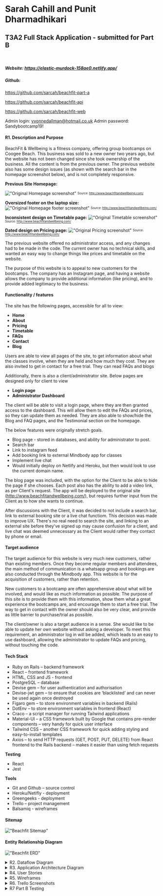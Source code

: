 # Sarah Cahill and Punit Dharmadhikari
## T3A2 Full Stack Application - submitted for Part B

<br>

##### Website: https://elastic-murdock-158ae0.netlify.app/

##### Github: 
https://github.com/sarcah/beachfit-part-a 

https://github.com/sarcah/beachfit-api

https://github.com/sarcah/beachfit-web

Admin login: yvonnedallman@hotmail.co.uk
Admin password: Sandybootcamp19!

#### R1. Description and Purpose
BeachFit & Wellbeing is a fitness company, offering group bootcamps on Coogee Beach. This business was sold to a new owner two years ago, but the website has not been changed since she took ownership of the business. All the content is from the previous owner. The previous website also has some design issues (as shown with the search bar in the homepage screenshot below), and is not completely responsive. 

**Previous Site Homepage:**

!["Original Homepage screenshot"](/docs/Original_home.png)
<sub><sup>Source: http://www.beachfitandwellbeing.com/</sup></sub>

**Oversized footer on the laptop size:**
!["Original Homepage footer screenshot"](/docs/Original_footer.png)
<sub><sup>Source: http://www.beachfitandwellbeing.com/</sup></sub>

**Inconsistent design on Timetable page:**
!["Original Timetable screenshot"](/docs/Original_timetable.png)
<sub><sup>Source: http://www.beachfitandwellbeing.com/</sup></sub>

**Dated design on Pricing page:**
!["Original Pricing screenshot"](/docs/Original_pricing.png)
<sub><sup>Source: http://www.beachfitandwellbeing.com/</sup></sub>

The previous website offered no administrator access, and any changes had to be made in the code. The current owner has no technical skills, and wanted an easy way to change things like prices and timetable on the website.

The purpose of this website is to appeal to new customers for the bootcamps. The company has an Instagram page, and having a website allows the company to provide additional information (like pricing), and to provide added legitimacy to the business.


#### Functionality / features
The site has the following pages, accessible for all to view:
- **Home**
- **About**
- **Pricing**
- **Timetable**
- **FAQs**
- **Contact**
- **Blog**

Users are able to view all pages of the site, to get information about what the classes involve, when they are held and how much they cost. They are also invited to get in contact for a free trial. They can read FAQs and blogs

Additionally, there is also a client/administrator site. Below pages are designed only for client to view
- **Login page**
- **Administrator Dashboard**

The client will be able to visit a login page, where they are then granted access to the dashboard. This will allow them to edit the FAQs and prices, so they can update them as needed. They are also able to show/hide the Blog and FAQ pages, and the Testimonial section on the homepage. 

The below features were originally stretch goals. 
- Blog page - stored in databases, and ability for administrator to post.
- Search bar
- Link to instagram feed
- Add booking link to external Mindbody app for classes
- Implement live chat
- Would initially deploy on Netlify and Heroku, but then would look to use the current domain name.

The blog page was included, with the option for the Client to be able to hide the page if she chooses. Each post also has the ability to add a video link, as per Client's request. The app will be deployed to the original site (http://www.beachfitandwellbeing.com/), but requires further input from the Client as to how she wants to continue.

After discussions with the Client, it was decided to not include a search bar, link to external booking site or a live chat functiom. This decision was made to improve UX. There's no real need to search the site, and linking to an external site before they've signed up may cause confusion for a client, and live chat was deemed unnecessary as the Client would rather they contact by phone or email.

#### Target audience
The target audience for this website is very much new customers, rather than existing members. Once they become regular members and attendees, the main method of communication is a whatsapp group and bookings are also conducted through the Mindbody app. This website is for the acquisition of customers, rather than retention. 

New customers to a bootcamp are often apprehensive about what will be involved, and would like as much information as possible. The purpose of this site is to provide them with this information, show them what a great experience the bootcamps are, and encourage them to start a free trial. The way to get in contact with the owner should also be very clear, and provide as little barrier to purchase/trial as possible.  

The client/owner is also a target audience in a sense. She would like to be able to update her own website without asking a developer. To meet this requirement, an administrator log in will be added, which leads to an easy to use dashboard, allowing the administrator to update FAQs and pricing, without touching the code. 


#### Tech Stack

- Ruby on Rails – backend framework
- React – frontend framework
- HTML, CSS and JS - frontend
- PostgreSQL – database
- Devise gem – for user authentication and authorisation
- Devise-jwt gem – to ensure that cookies are ‘blacklisted’ and can never be used again once destroyed
- Figaro gem – to store environment variables in backend (Rails)
- DotEnv – to store environment variables in frontend (React)
- Craco – a script manager for running Tailwind applications
- Material-UI – a CSS framework built by Google that contains pre-render components – very handy for quick user interface
- Tailwind CSS – another CSS framework for quick adding styling and easy-to-install templates
- Axios – to send HTTP requests (GET, POST, PUT, DELETE) from React frontend to the Rails backend – makes it easier than using fetch requests

**Testing**
- React
- Jest
  
**Tools**
- Git and Github – source control
- Heroku/Netifly - deployment
- Greengeeks - deployment
- Trello – project management 
- Balsamiq - wireframes


#### Sitemap
!["Beachfit Sitemap"](/docs/sitemap.png)


#### Entity Relationship Diagram

!["Beachfit ERD"](/docs/Beachfit-ERD.png)

<details>
<summary> R2. Dataflow Diagram </summary>

!["Beachfit Dataflow Diagram"](/docs/DFD.png)
</details>


<details>
<summary> R3. Application Architecture Diagram </summary>

!["Beachfit Application Architecture Diagram"](/docs/AAD.png) 
</details>

<details>
<summary> R4. User Stories </summary>

**Client**

- As a client, I want to be able to log in to the site and see a dashboard, that is secure and easy to use. 
- As a client, I want to be able to add/edit/delete FAQs from the site through the administrator dashboard.
- As a client, I want to be able to add/edit/delete the pricing and membership options from the site through the administrator dashboard.
- As a client, I want to be able to add/edit/delete Blog posts from the site.
- As a client, I want potential customers to find it easy to get in contact to set up a free trial, and encourage them to do so.
- As a client, I want potential customers to have a seamless user experience. 
- As a client, I want to utilise the existing web page (http://www.beachfitandwellbeing.com/)

**Potential Customer**

- As a user, I want to easily interact with the website, and find the information I need.
- As a user, I want to get an accurate idea of what the bootcamp sessions are like before attending. 
- As a user, I want the frequently asked questions to be easily accessible and to cover topics I am interested in.
- As a user, I want to have clear information regarding pricing that I can access upfront.
- As a user, I want multiple options to contact (phone, email, Instagram account). 
- As a user, I want the first search result to appear on google when I search ‘beachfit’ (this happens when the existing website address is used without additional investment in SEO).
</details> 

<details>
<summary> R5. Wireframes </summary>

Some wireframe pages went through multiple versions after discussions with the Client (some iterations can be seen in Part A documentation). Below are final versions.

!["Wireframes"](/docs/wireframes2.png)
</details>

<details>
<summary> R6. Trello Screenshots </summary>
Trello was used as a management tool for the project. Different cards were created for each rubric to ensure requirements were met, and assigned to each team member (or both). Comments used to add to each card to ensure all team members were across what had been done and what still needed to be done. A separate Part A Completed column was create for easier managability.

https://trello.com/b/QOcKR4Y2/rails-react-app 
<details>
<summary> Part A </summary>

Day 1:
!["Trello 10 July"](/docs/Trello_Screenshots/Trello_100721.png)

Day 2:
!["Trello 11 July"](/docs/Trello_Screenshots/Trello_110721.png)

Day 3:
!["Trello 12 July"](/docs/Trello_Screenshots/Trello_120721.png)

Day 4:
!["Trello 13 July"](/docs/Trello_Screenshots/Trello_130721.png)

Day 5:
!["Trello 14 July"](/docs/Trello_Screenshots/Trello_140721.png)

Day 6:
!["Trello 15 July"](/docs/Trello_Screenshots/Trello_150721.png)

Day 7:
!["Trello 16 July"](/docs/Trello_Screenshots/Trello_160721.png)

</details>
<details>
<summary> Part B </summary>

Day 1:
!["Trello Day 1"](/docs/Trello_Screenshots/Trello_200721.png)

Day 2:
!["Trello Day 2"](/docs/Trello_Screenshots/Trello_210721.png)

Day 3:
!["Trello Day 3"](/docs/Trello_Screenshots/Trello_220721.png)

Day 4:
!["Trello Day 4"](/docs/Trello_Screenshots/Trello_250721.png)

Day 5:
!["Trello Day 5"](/docs/Trello_Screenshots/Trello_260721.png)

Day 6:
!["Trello Day 6"](/docs/Trello_Screenshots/Trello_2607212.png)

Day 7:
!["Trello Day 7"](/docs/Trello_Screenshots/Trello_270721.png)


</details>
</details>
<details>
<summary> R7 Part B Testing </summary>

Testing was done within a formal testing framework using Jest and React. User testing was also done in the development and production, with the opportunity for the Client to test as well.

| TESTING                     |                                |                                                                                                                                            |                     |                    |                                                                  |              |
|-----------------------------|--------------------------------|--------------------------------------------------------------------------------------------------------------------------------------------|---------------------|--------------------|------------------------------------------------------------------|--------------|
| TYPE                        | TASK                           | COMMENTS                                                                                                                                   | DEVELOPMENT TESTING | PRODUCTION TESTING | TESTING COMMENTS                                                 | CLIENT CHECK |
| Authenticate                | User can login                 | User is then directed to dashboard                                                                                                         | fail                | pass               | Can log in, but remove 'Copyright your website'                  | Pass         |
| Authenticate                | User can log out               | User is then directed to log in page                                                                                                       | pass                | pass               |                                                                  | Pass         |
| Authenticate                | Only User can access Dashboard | Authentication token cannot be entered manually                                                                                            | fail                | pass               | Fixed with code from Michael                                     | N/A          |
| Authenticate                | Testing user log in            | When incorrect email and password is entered, pop up error box shown                                                                       | pass                | pass               |                                                                  | Pass         |
| Authenticate                | User Password                  | Password is not displayed when user enters it, but a dot for each letter                                                                   | pass                | pass               |                                                                  | Pass         |
| Administration              | User Dashboard Home            | Dashboard displays site visitors                                                                                                           | pass                | pass               |                                                                  | Pass         |
| Administration              | CRUD FAQs                      | User can add/edit/delete FAQs                                                                                                              | pass                | pass               |                                                                  | Pass         |
| Administration              | CRUD Blogs                     | User can add/edit/delete Blogs                                                                                                             | pass                | pass               |                                                                  | Pass         |
| Administration              | CRUD Memberships               | User can add/edit/delete Membership                                                                                                        | pass                | pass               |                                                                  | Pass         |
| Administration              | CRUD Class Pass                | User can add/edit/delete Class Pass                                                                                                        | pass                | pass               |                                                                  | Pass         |
| Administration              | Blog page hide                 | Ability to hide/display Blog page                                                                                                          | fail                | pass               |                                                                  | Pass         |
| Administration              | FAQ page hide                  | Ability to hide/display FAQ  page                                                                                                          | fail                | pass               |                                                                  | Pass         |
| Administration              | Testimonial hide               | Ability to hide/display Testimonial on home page                                                                                           | fail                | pass               |                                                                  | Pass         |
| Administration              | Edit About, Home and Contact   | Ability to edit About text, email and phone number                                                                                         | fail                | pass               |                                                                  | Pass         |
| Navigation                  | User is shown current location | Tab user is on is highlighted, so they know where they are on site.                                                                        | fail                | pass               | Add highlighed to current tab                                    | Pass         |
| Navigation                  | Navbar Home page               | Logo links back to homepage and Home button in nav bar                                                                                     | fail                | pass               | Add home to navbar?                                              | Pass         |
| Navigation                  | Navbar About                   | Links to correct page                                                                                                                      | pass                | pass               |                                                                  | Pass         |
| Navigation                  | About page - Email Me          | Email Me button on About page leads to pre-populated email in new window                                                                   | pass                | pass               |                                                                  | Pass         |
| Navigation                  | About page - Call Me           | Call Me button on About page displays icon and phone number when clicked, and disappears when clicked again                                | pass                | pass               |                                                                  | Pass         |
| Navigation                  | Navbar Contact                 | Links to correct page                                                                                                                      | pass                | pass               |                                                                  | Pass         |
| Navigation                  | Contact page - email           | Email address on Contact page leads to pre-populated email in new window                                                                   | pass                | pass               |                                                                  | Pass         |
| Navigation                  | Contact page - Instagram       | Instagram icon links to Instagram page                                                                                                     | pass                | pass               |                                                                  | Pass         |
| Navigation                  | Navbar FAQs                    | Links to correct page                                                                                                                      | pass                | pass               |                                                                  | Pass         |
| Navigation                  | FAQ questions and answers      | Clicking on dropdown of each Question displays the correct Answer (with enough space for the full Answer text)                             | pass                | pass               |                                                                  | Pass         |
| Navigation                  | FAQ page - Email Me            | Email Me button on FAQ page leads to pre-populated email in new window                                                                     | pass                | pass               |                                                                  | Pass         |
| Navigation                  | FAQ page - Call Me             | Call Me button on FAQ page displays icon and phone number when clicked, and disappears when clicked again                                  | pass                | pass               |                                                                  | Pass         |
| Navigation                  | Navbar Timetable               | Links to correct page                                                                                                                      | pass                | pass               |                                                                  | Pass         |
| Navigation                  | Navbar Pricing                 | Links to correct page                                                                                                                      | pass                | pass               |                                                                  | Pass         |
| Navigation                  | Navbar contact me              | Contact me buttons link to contact page                                                                                                    | pass                | pass               |                                                                  | Pass         |
| Navigation                  | Navbar Blogs                   | Links to correct page                                                                                                                      | pass                | pass               |                                                                  | Pass         |
| Navigation                  | Blog post                      | Blog post displays correct, with image and video                                                                                           | pass                | pass               |                                                                  | Pass         |
| Navigation                  | Blog author                    | Blog author follow button links to insta                                                                                                   | pass                | pass               |                                                                  | Pass         |
| Navigation                  | Blog post                      | Back button links back to list of Blogs                                                                                                    | pass                | pass               |                                                                  | Pass         |
| Navigation                  | Blog view all                  | Display all blogs when view all clicked in a list, and able to click through to individual ones                                            | fail                | pass               |                                                                  | Pass         |
| Navigation                  | Navbar Mail icon               | Mail icon links to populated email                                                                                                         | pass                | pass               |                                                                  | Pass         |
| Navigation                  | Navbar Instagram               | Instagram icon links to Instagram page                                                                                                     | pass                | pass               |                                                                  | Pass         |
| Display                     | Favicon                        | Logo is used for Favicon and displayed on tab                                                                                              | pass                | pass               |                                                                  | Pass         |
| Display                     | Homepage - random photo        | Display random photo on each refresh                                                                                                       | fail                | pass               |                                                                  | Pass         |
| Display                     | Homepage - Testimonials        | Testimonials display with the correct name and picture together, and new ones appear when page is refreshed (from database of seven items) | fail                | pass               | Need to fix AWS code to pull pictures through                    | Pass         |
| Display                     | Footer                         | Footer displays on all pages                                                                                                               | fail                | pass               | Footer not on About page                                         | Pass         |
| Display                     | Contact page - map             | Map showing corrent location                                                                                                               | pass                | pass               |                                                                  | Pass         |
| Content                     | Company name                   | Name is consistently referred to as BeachFit and Wellbeing (note specific capitalisation)                                                  | pass                | pass               |                                                                  | Pass         |
| Content                     | All content                    | Content has been checked for correct spelling and grammar                                                                                  | fail                | pass               | Checked, changed a few typos, pushed to git.                     | Pass         |
| Content                     | All content                    | Content has been checked and approved by Client                                                                                            | N/A                 | N/A                |                                                                  | Pass         |
|                             |                                |                                                                                                                                            |                     |                    |                                                                  |              |
| TESTING - RESPONSIVE LAPTOP |                                |                                                                                                                                            |                     |                    |                                                                  |              |
| TYPE                        | TASK                           | COMMENTS                                                                                                                                   | TEAM CHECK 1        | TEAM CHECK 2       | CHECK 1 COMMENTS                                                 | CLIENT CHECK |
| Display                     | Homepage - icons and text      | Appropriate spacing around each card, text lined up                                                                                        | fail                | pass               | Add some margin to cards?                                        | Pass         |
| Display                     | Homepage - Testimonials        | Spacing around testimonials is appropriate for page size                                                                                   | pass                | pass               |                                                                  | Pass         |
| Display                     | Header card image              | Image is appropriately spaced on all pages                                                                                                 | pass                | pass               |                                                                  | Pass         |
| Display                     | Contact page                   | Text is centred                                                                                                                            | pass                | pass               |                                                                  | Pass         |
| Display                     | FAQ page                       | Spacing around each question and answer, all lined up appropriately                                                                        | pass                | pass               |                                                                  | Pass         |
| Display                     | Timetable page                 | Timetable lines up, with each session well deliniated                                                                                      | pass                | pass               |                                                                  | Pass         |
| Display                     | Pricing page                   | Each card spaced appropriately, with membership the focus for potential customers                                                          | fail                | pass               | Class passes need to be added                                    | Pass         |
| Display                     | Blogs page                     | Blog posts appropriately spaced and display across page                                                                                    | fail                | pass               | Blog posts need to be added                                      | Pass         |
| Display                     | Footer                         | Text needs to appear on one line                                                                                                           | fail                | pass               | Move text to one line                                            | Pass         |
| Display                     | Login page                     | Log in page is adequately spaced, and has enough room for email address and password to be entered.                                        | pass                | pass               |                                                                  | Pass         |
| Display                     | Dashboard                      | Adequate spacing for laptop                                                                                                                | pass                | pass               |                                                                  | Pass         |
|                             |                                |                                                                                                                                            |                     |                    |                                                                  |              |
|                             |                                |                                                                                                                                            |                     |                    |                                                                  |              |
| TESTING - RESPONSIVE TABLET |                                |                                                                                                                                            |                     |                    |                                                                  |              |
| TYPE                        | TASK                           | COMMENTS                                                                                                                                   | TEAM CHECK 1        | TEAM CHECK 2       | CHECK 1 COMMENTS                                                 | CLIENT CHECK |
| Display                     | Homepage - icons and text      | Appropriate spacing around each card, text lined up                                                                                        | fail                |                    | Add margin around cards                                          | Pass         |
| Display                     | Homepage - Testimonials        | Spacing around testimonials is appropriate for page size                                                                                   | pass                | pass               |                                                                  | Pass         |
| Display                     | Header card image              | Image is appropriately spaced on all pages                                                                                                 | pass                | pass               |                                                                  | Pass         |
| Display                     | About page                     | Image and text vertical alignment                                                                                                          | fail                | pass               | Should picture go on top of text?                                | Pass         |
| Display                     | Contact page                   | Text is centred                                                                                                                            | pass                | pass               |                                                                  | Pass         |
| Display                     | FAQ page                       | Spacing around each question and answer, all lined up appropriately                                                                        | pass                | pass               |                                                                  | Pass         |
| Display                     | Timetable page                 | Timetable lines up, with each session well deliniated                                                                                      | pass                | pass               |                                                                  | Pass         |
| Display                     | Pricing page                   | Each card spaced appropriately, with membership the focus for potential customers                                                          | fail                | pass               | Class passes need to be added                                    | Pass         |
| Display                     | Blogs page                     | Blog posts appropriately spaced and display across page                                                                                    | fail                | pass               | Blog posts need to be added                                      | Pass         |
| Display                     | Footer                         | Text needs to appear on one line                                                                                                           | fail                | pass               | Move text to one line                                            | Pass         |
| Display                     | Login page                     | Log in page is adequately spaced, and has enough room for email address and password to be entered.                                        | pass                | pass               |                                                                  | Pass         |
| Display                     | Dashboard                      | Adequate sizing and spacing for tablet                                                                                                     | fail                | pass               | CRUD pages all good, but dashboard needs to be resized           | Pass         |
|                             |                                |                                                                                                                                            |                     |                    |                                                                  |              |
| TESTING - RESPONSIVE MOBILE |                                |                                                                                                                                            |                     |                    |                                                                  |              |
| TYPE                        | TASK                           | COMMENTS                                                                                                                                   | TEAM CHECK 1        | TEAM CHECK 2       | CHECK 1 COMMENTS                                                 | CLIENT CHECK |
| Display                     | Navbar                         | Navbar displayed correctly                                                                                                                 | fail                | pass               | Navbar overlapping social icons                                  | Pass         |
| Display                     | Homepage - icons and text      | Appropriate spacing around each card, text lined up                                                                                        | fail                | pass               | Add margin around cards. Or display vertically?                  | Pass         |
| Display                     | Homepage - Testimonials        | Spacing around testimonials is appropriate for page size                                                                                   | pass                | pass               |                                                                  | Pass         |
| Display                     | Header card image              | Image is appropriately spaced on all pages                                                                                                 | pass                | pass               |                                                                  | Pass         |
| Display                     | About page                     | Image and text vertical alignment                                                                                                          | fail                | pass               | Should picture go on top of text? Need spacing around buttons    | Pass         |
| Display                     | Contact page                   | Text is centred                                                                                                                            | fail                | pass               | Big gap between map and footer?                                  | Pass         |
| Display                     | FAQ page                       | Spacing around each question and answer, all lined up appropriately                                                                        | fail                | pass               | Big gap betweenbefore footer?                                    | Pass         |
| Display                     | Timetable page                 | Timetable lines up, with each session well deliniated                                                                                      | fail                | pass               | Table need to be changed for mobile view. Big gap before footer? | Pass         |
| Display                     | Pricing page                   | Each card spaced appropriately, with membership the focus for potential customers                                                          | fail                | pass               | Class passes need to be added Text too wide for mobile.          | Pass         |
| Display                     | Blogs page                     | Blog posts appropriately spaced and display across page                                                                                    | fail                | pass               | Blog posts need to be added                                      | Pass         |
| Display                     | Footer                         | Font size appropriate                                                                                                                      | fail                | pass               | Font size large for mobile size, may need to adjust.             | Pass         |
| Display                     | Login page                     | Log in page is adequately spaced, and has enough room for email address and password to be entered.                                        | pass                | pass               |                                                                  | Pass         |
| Display                     | Dashboard                      | Adequate sizing and spacing for mobile                                                                                                     | fail                | pass               | Pages need to be resized for mobile.                             | Pass         |

</details>